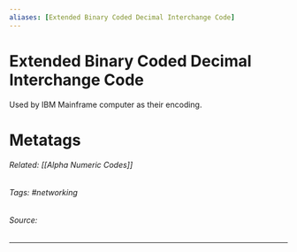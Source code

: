 ```yaml
---
aliases: [Extended Binary Coded Decimal Interchange Code]
---
```

# Extended Binary Coded Decimal Interchange Code
Used by IBM Mainframe computer as their encoding.











# Metatags
###### Related: [[Alpha Numeric Codes]]
###### Tags: #networking 
###### Source: 

---